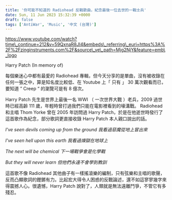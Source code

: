 ```yaml
---
title: '你可能不知道的 Radiohead 反戰歌曲，紀念最後一位去世的一戰士兵'
date: Sun, 11 Jun 2023 15:32:39 +0000
draft: false
tags: ['AntiWar', 'Music', '中文 (台灣)']
---
```


https://www.youtube.com/watch?time\_continue=212&v=59QxnaR8Jl4&embeds\_referring\_euri=https%3A%2F%2Fzinginstruments.com%2F&source\_ve\_path=Mjg2NjY&feature=emb\_logo

Harry Patch (In memory of)

每個樂迷心中都有最愛的 Radiohead 專輯，但今天分享的是單曲，沒有被收錄在任何一張之中，算是知名度比較低、在 Youtube 上「 只有 」 30 萬次觀看而已，要知道 ” Creep “ 的瀏覽可是有 8 億次。

Harry Patch 先生是世界上最後一名 WWI （ 一次世界大戰 ）老兵，2009 過世時已經高齡 111 歲，年輕時曾打過我們只能在電影裡看到的壕溝戰。 Radiohead 和主唱 Thom Yorke 曾在 2005 年訪問過 Harry Patch，於是在他逝世時發行了這首歌作為紀念，部分歌詞更直接收錄 Harry Patch 本人親口說出的話。

_I've seen devils coming up from the ground_ _我看過惡魔從地上冒出來_

_I've seen hell upon this earth_ _我看過煉獄在地球上_

_The next will be chemical_ _下一場戰爭會是化學戰_

_But they will never learn_ _但他們永遠不會學到教訓_

這首歌不像 Radiohead 其他曲子有一樣搖滾樂的編制，只有弦樂和主唱的歌聲，反而凸顯歌詞的鏗鏘有力。比起宏大得令人困惑的反戰論述，還不如這寥寥幾字來得震撼人心。很遺憾，Harry Patch 說對了，人類就是無法遠離鬥爭，不管它有多殘忍。